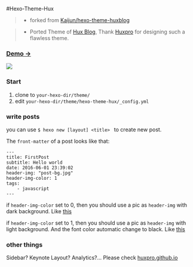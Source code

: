 #Hexo-Theme-Hux
> - forked from [Kaijun/hexo-theme-huxblog](https://github.com/imshenshen/hexo-theme-hux)

> - Ported Theme of [Hux Blog](https://github.com/Huxpro/huxpro.github.io), Thank [Huxpro](https://github.com/Huxpro) for designing such a flawless theme.

### [Demo &rarr;](http://kaijun.rocks/hexo-theme-huxblog/)
![](http://huangxuan.me/img/blog-desktop.jpg)

### Start
1. clone to `your-hexo-dir/theme/ `
2. edit `your-hexo-dir/theme/hexo-theme-hux/_config.yml`

### write posts
you can use `$ hexo new [layout] <title>
` to create new post. 

The `front-matter` of a post looks like that:
```
---
title: FirstPost
subtitle: Hello world
date: 2016-06-01 23:39:02
header-img: "post-bg.jpg"
header-img-color: 1
tags:
    - javascript
---
```
if `header-img-color` set to 0, then you should use a pic as  `header-img` with dark background. Like [this](http://blog.imshenshen.com/2016/06/27/generator-angular-admin/)

if `header-img-color` set to 1, then you should use a pic as  `header-img` with light background. And the font color automatic change to black. Like [this](http://blog.imshenshen.com/2016/06/01/firstPost/)

### other things
Sidebar? Keynote Layout? Analytics?... Please check [huxpro.github.io](https://github.com/Huxpro/huxpro.github.io)
